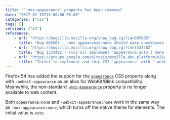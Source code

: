 ```yaml
---
title: "`-moz-appearance` property has been removed"
date: "2017-02-15T15:00:00-05:00"
categories: ["css"]
tags: []
versions: ["54"]
references:
    - url: "https://bugzilla.mozilla.org/show_bug.cgi?id=605985"
      title: "Bug 605985 - -moz-appearance:none should make checkboxes and radios be non-replaced elements (except on Android)"
    - url: "https://bugzilla.mozilla.org/show_bug.cgi?id=1333482"
      title: "Bug 1333482 - [css-ui] Implement 'appearance:auto | none' and make -moz-appearance UA-sheet only"
    - url: "https://groups.google.com/d/topic/mozilla.dev.platform/oZ9cPF8Y1pE/discussion"
      title: "Intent to implement and ship CSS 'appearance' with '-webkit-appearance' as an alias. Unship '-moz-appearance'."
---
```

Firefox 54 has added the support for the [`appearance`](https://developer.mozilla.org/en-US/docs/Web/CSS/appearance) CSS property along with `-webkit-appearance` as an alias for WebKit/Blink compatibility. Meanwhile, the non-standard [`-moz-appearance`](https://developer.mozilla.org/en-US/docs/Web/CSS/-moz-appearance) property is no longer available to web content.

Both `appearance:none` and `-webkit-appearance:none` work in the same way as `-moz-appearance:none`, which turns off the native theme for elements. The initial value is `auto`.
